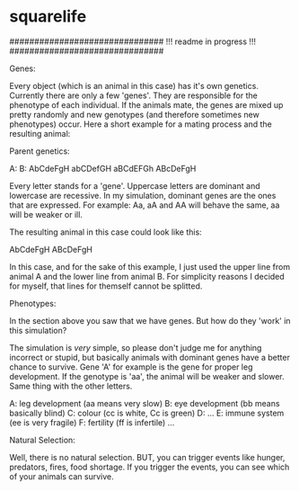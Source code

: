 squarelife
==========


###############################
!!! readme in progress !!!
###############################


Genes:

Every object (which is an animal in this case) has it's own genetics. Currently 
there are only a few 'genes'. They are responsible for the phenotype of each
individual. If the animals mate, the genes are mixed up pretty randomly and new
genotypes (and therefore sometimes new phenotypes) occur. Here a short example 
for a mating process and the resulting animal:


Parent genetics:

A:              B:
AbCdeFgH        abCDefGH
aBCdEFGh        ABcDeFgH

Every letter stands for a 'gene'. Uppercase letters are dominant and lowercase
are recessive. In my simulation, dominant genes are the ones that are expressed.
For example: Aa, aA and AA will behave the same, aa will be weaker or ill.

The resulting animal in this case could look like this:

AbCdeFgH
ABcDeFgH

In this case, and for the sake of this example, I just used the upper line from
animal A and the lower line from animal B. For simplicity reasons I decided for
myself, that lines for themself cannot be splitted.


Phenotypes:

In the section above you saw that we have genes. But how do they 'work' in this 
simulation?

The simulation is _very_ simple, so please don't judge me for anything incorrect
or stupid, but basically animals with dominant genes have a better chance to
survive. Gene 'A' for example is the gene for proper leg development. If the
genotype is 'aa', the animal will be weaker and slower. Same thing with the
other letters.

A:  leg development (aa means very slow)
B:  eye development (bb means basically blind)
C:  colour (cc is white, Cc is green)
D:  ...
E:  immune system (ee is very fragile)
F:  fertility (ff is infertile)
...



Natural Selection:


Well, there is no natural selection. BUT, you can trigger events like hunger,
predators, fires, food shortage. If you trigger the events, you can see which
of your animals can survive.
